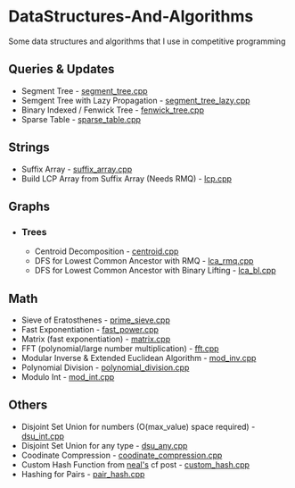 # DataStructures-And-Algorithms
Some data structures and algorithms that I use in competitive programming

## Queries & Updates
 - Segment Tree - [segment_tree.cpp](https://github.com/David1425/CP-Data-Structures/blob/main/Range%20Queries/segment_tree.cpp)
 - Semgent Tree with Lazy Propagation - [segment_tree_lazy.cpp](https://github.com/David1425/CP-DataStructures-And-Algorithms/blob/main/Range%20Queries/segment_tree_lazy.cpp)
 - Binary Indexed / Fenwick Tree - [fenwick_tree.cpp](https://github.com/David1425/CP-DataStructures-And-Algorithms/blob/main/Range%20Queries/fenwick_tree.cpp)
 - Sparse Table - [sparse_table.cpp](https://github.com/David1425/CP-DataStructures-And-Algorithms/blob/main/Range%20Queries/sparse_table.cpp)

## Strings
 - Suffix Array - [suffix_array.cpp](https://github.com/David1425/CP-Data-Structures/blob/main/Strings/suffix_array.cpp)
 - Build LCP Array from Suffix Array (Needs RMQ) - [lcp.cpp](https://github.com/David1425/CP-Data-Structures/blob/main/Strings/lcp.cpp)

## Graphs
 - ### Trees
    - Centroid Decomposition - [centroid.cpp](https://github.com/David1425/CP-DataStructures-And-Algorithms/blob/main/Graphs/Trees/centroid.cpp)
    - DFS for Lowest Common Ancestor with RMQ - [lca_rmq.cpp](https://github.com/David1425/CP-DataStructures-And-Algorithms/blob/main/Graphs/Trees/lca_rmq.cpp)
    - DFS for Lowest Common Ancestor with Binary Lifting - [lca_bl.cpp](https://github.com/David1425/CP-DataStructures-And-Algorithms/blob/main/Graphs/Trees/lca_bl.cpp)

## Math
 - Sieve of Eratosthenes - [prime_sieve.cpp](https://github.com/David1425/CP-DataStructures-And-Algorithms/blob/main/Math/prime_sieve.cpp)
 - Fast Exponentiation - [fast_power.cpp](https://github.com/David1425/CP-DataStructures-And-Algorithms/blob/main/Math/fast_power.cpp)
 - Matrix (fast exponentiation) - [matrix.cpp](https://github.com/David1425/CP-DataStructures-And-Algorithms/blob/main/Math/matrix.cpp)
 - FFT (polynomial/large number multiplication) - [fft.cpp](https://github.com/David1425/CP-DataStructures-And-Algorithms/blob/main/Math/fft.cpp)
 - Modular Inverse & Extended Euclidean Algorithm - [mod_inv.cpp](https://github.com/David1425/CP-DataStructures-And-Algorithms/blob/main/Math/mod_inv.cpp)
 - Polynomial Division - [polynomial_division.cpp](https://github.com/David1425/CP-DataStructures-And-Algorithms/blob/main/Math/polynomial_division.cpp)
 - Modulo Int - [mod_int.cpp](https://github.com/David1425/CP-DataStructures-And-Algorithms/blob/main/Math/mod_int.cpp)

## Others
 - Disjoint Set Union for numbers (O(max_value) space required) - [dsu_int.cpp](https://github.com/David1425/CP-Data-Structures/blob/main/Others/dsu_int.cpp)
 - Disjoint Set Union for any type - [dsu_any.cpp](https://github.com/David1425/CP-Data-Structures/blob/main/Others/dsu_any.cpp)
 - Coodinate Compression - [coodinate_compression.cpp](https://github.com/David1425/CP-DataStructures-And-Algorithms/blob/main/Others/coodinate_compression.cpp)
 - Custom Hash Function from [neal's](https://codeforces.com/blog/entry/62393) cf post - [custom_hash.cpp](https://github.com/David1425/CP-DataStructures-And-Algorithms/blob/main/Others/custom_hash.cpp)
 - Hashing for Pairs - [pair_hash.cpp](https://github.com/David1425/CP-DataStructures-And-Algorithms/blob/main/Others/pair_hash.cpp)
